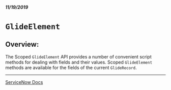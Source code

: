 ##### 11/19/2019
# `GlideElement`
## Overview: 
The Scoped `GlideElement` API provides a number of convenient script methods for dealing with fields and their values.  Scoped `GlideElement` methods are available for the fields of the current `GlideRecord`.

---

[ServiceNow Docs](https://developer.servicenow.com/app.do#!/api_doc?v=newyork&id=c_GlideElementScopedAPI)